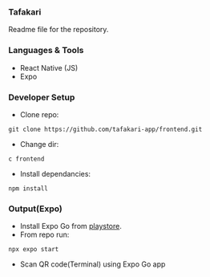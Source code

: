 ### Tafakari
Readme file for the repository.  

### Languages & Tools
- React Native (JS)
- Expo

### Developer Setup
- Clone repo:
```
git clone https://github.com/tafakari-app/frontend.git
```
- Change dir:
```
c frontend
```
- Install dependancies:
```
npm install
```

### Output(Expo)
- Install Expo Go from [playstore](https://play.google.com/store/apps/details?id=host.exp.exponent).
- From repo run:
```
npx expo start
```
- Scan QR code(Terminal) using Expo Go app